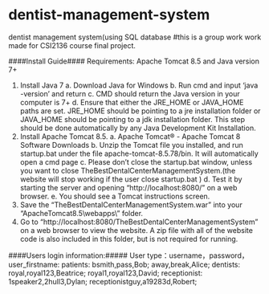 # dentist-management-system
dentist management system(using SQL database
#this is a group work work made for CSI2136 course final project.


####Install Guide####
Requirements: Apache Tomcat 8.5 and Java version 7+
1. Install Java 7
  a. Download Java for Windows
  b. Run cmd and input ‘java -version’ and return
  c. CMD should return the Java version in your computer is 7+
  d. Ensure that either the JRE_HOME or JAVA_HOME paths are set. JRE_HOME
     should be pointing to a jre installation folder or JAVA_HOME should be pointing
     to a jdk installation folder. This step should be done automatically by any Java
     Development Kit Installation.
2. Install Apache Tomcat 8.5.
  a. Apache Tomcat® - Apache Tomcat 8 Software Downloads
  b. Unzip the Tomcat file you installed, and run startup.bat under the file
     apache-tomcat-8.5.78/bin. It will automatically open a cmd page
  c. Please don’t close the startup.bat window, unless you want to close
     TheBestDentalCenterManagementSystem.(the website will stop working if the
     user close startup.bat )
  d. Test it by starting the server and opening “http://localhost:8080/” on a web
     browser.
  e. You should see a Tomcat instructions screen.
3. Save the “TheBestDentalCenterManagementSystem.war” into your
   “ApacheTomcat8.5\webapps\” folder.
4. Go to “http://localhost:8080/TheBestDentalCenterManagementSystem” on a web
   browser to view the website.
   A zip file with all of the website code is also included in this folder, but is not required for
   running.





####Users login information:#####
User type：username，password，user_firstname:
patients:
bsmith,pass,Bob;
away,break,Alice;
dentists:
royal,royal123,Beatrice;
royal1,royal123,David;
receptionist:
1speaker2,2hull3,Dylan;
receptionistguy,a19283d,Robert;
